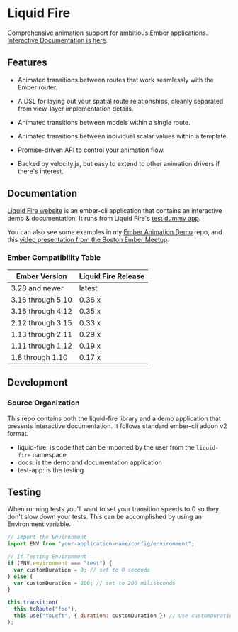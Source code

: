 # Liquid Fire

Comprehensive animation support for ambitious Ember applications. [Interactive Documentation is here](http://ember-animation.github.io/liquid-fire/).

## Features

- Animated transitions between routes that work seamlessly with the
  Ember router.

- A DSL for laying out your spatial route relationships, cleanly
  separated from view-layer implementation details.

- Animated transitions between models within a single route.

- Animated transitions between individual scalar values within a
  template.

- Promise-driven API to control your animation flow.

- Backed by velocity.js, but easy to extend to other animation drivers
  if there's interest.

## Documentation

[Liquid Fire website](http://ember-animation.github.io/liquid-fire) is an ember-cli application that contains an
interactive demo & documentation. It runs from Liquid Fire's [test dummy app](https://github.com/ember-animation/liquid-fire/tree/master/tests/dummy/app).

You can also see some examples in my [Ember Animation Demo](http://github.com/ef4/ember-animation-demo) repo, and this [video presentation from the Boston Ember Meetup](https://www.youtube.com/watch?v=S4M78SO3gAc).

### Ember Compatibility Table

| Ember Version     | Liquid Fire Release |
| ----------------- | ------------------- |
| 3.28 and newer    | latest              |
| 3.16 through 5.10 | 0.36.x              |
| 3.16 through 4.12 | 0.35.x              |
| 2.12 through 3.15 | 0.33.x              |
| 1.13 through 2.11 | 0.29.x              |
| 1.11 through 1.12 | 0.19.x              |
| 1.8 through 1.10  | 0.17.x              |

## Development

### Source Organization

This repo contains both the liquid-fire library and a demo application
that presents interactive documentation. It follows standard ember-cli
addon v2 format.

- liquid-fire: is code that can be imported by the user from the `liquid-fire` namespace
- docs: is the demo and documentation application
- test-app: is the testing

## Testing

When running tests you'll want to set your transition speeds to 0 so they don't slow down your tests. This can be accomplished by using an Environment variable.

```javascript
// Import the Environment
import ENV from "your-application-name/config/environment";

// If Testing Environment
if (ENV.environment === "test") {
  var customDuration = 0; // set to 0 seconds
} else {
  var customDuration = 200; // set to 200 miliseconds
}

this.transition(
  this.toRoute("foo"),
  this.use("toLeft", { duration: customDuration }) // Use customDuration
);
```
